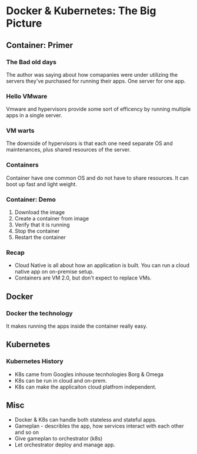 # Docker & Kubernetes: The Big Picture

## Container: Primer
### The Bad old days
The author was saying about how comapanies were under utilizing the servers they've purchased for running their apps. One server for one app.
### Hello VMware
Vmware and hypervisors provide some sort of efficency by running multiple apps in a single server.
### VM warts
The downside of hypervisors is that each one need separate OS and maintenances, plus shared resources of the server.
### Containers
Container have one common OS and do not have to share resources. It can boot up fast and light weight.
### Container: Demo
1. Download the image
2. Create a container from image
3. Verify that it is running
4. Stop the container
5. Restart the container
### Recap
* Cloud Native is all about how an application is built. You can run a cloud native app on on-premise setup.
* Containers are VM 2.0, but don't expect to replace VMs.

## Docker
### Docker the technology
It makes running the apps inside the container really easy.

## Kubernetes
### Kubernetes History
* K8s came from Googles inhouse tecnhologies Borg & Omega
* K8s can be run in cloud and on-prem.
* K8s can make the applicaiton cloud platfrom independent.

## Misc
* Docker & K8s can handle both stateless and stateful apps.
* Gameplan - describles the app, how services interact with each other and so on
* Give gameplan to orchestrator (k8s)
* Let orchestrator deploy and manage app.